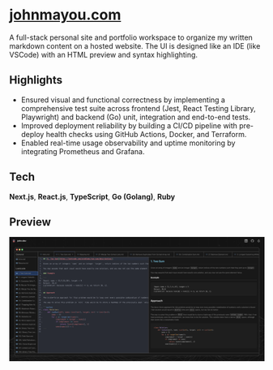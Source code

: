 # [johnmayou.com](https://www.johnmayou.com)

A full-stack personal site and portfolio workspace to organize my written markdown content on a hosted website. The UI is designed like an IDE (like VSCode) with an HTML preview and syntax highlighting.

## Highlights

- Ensured visual and functional correctness by implementing a comprehensive test suite across frontend (Jest, React Testing Library, Playwright) and backend (Go) unit, integration and end-to-end tests.
- Improved deployment reliability by building a CI/CD pipeline with pre-deploy health checks using GitHub Actions, Docker, and Terraform.
- Enabled real-time usage observability and uptime monitoring by integrating Prometheus and Grafana.

## Tech

**Next.js**, **React.js**, **TypeScript**, **Go (Golang)**, **Ruby**

## Preview

![preview](images/readme-screenshot.png)
